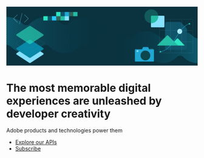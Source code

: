 
[//]: # (Based from https://github.com/adobe/aio-theme?tab=readme-ov-file#hero-block)

<HeroSimple slots="image, heading, text, buttons" variant="fullWidth" background="rgb(51, 51, 51)" />

![IO banner](../../../assets/hero.png)

# The most memorable digital experiences are unleashed by developer creativity

Adobe products and technologies power them

* [Explore our APIs](https://adobe.io)
* [Subscribe](https://adobe.io)